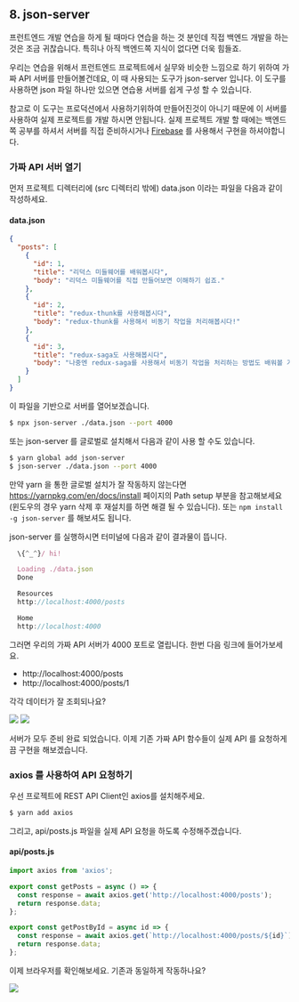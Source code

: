 ## 8. json-server

프런트엔드 개발 연습을 하게 될 때마다 연습을 하는 것 분인데 직접 백엔드 개발을 하는것은 조금 귀찮습니다. 특히나 아직 백엔드쪽 지식이 없다면 더욱 힘들죠.

우리는 연습을 위해서 프런트엔드 프로젝트에서 실무와 비슷한 느낌으로 하기 위하여 가짜 API 서버를 만들어볼건데요, 이 때 사용되는 도구가 json-server 입니다. 이 도구를 사용하면 json 파일 하나만 있으면 연습용 서버를 쉽게 구성 할 수 있습니다.

참고로 이 도구는 프로덕션에서 사용하기위하여 만들어진것이 아니기 때문에 이 서버를 사용하여 실제 프로젝트를 개발 하시면 안됩니다. 실제 프로젝트 개발 할 때에는 백엔드쪽 공부를 하셔서 서버를 직접 준비하시거나 [Firebase](http://firebase.google.com) 를 사용해서 구현을 하셔야합니다.

### 가짜 API 서버 열기

먼저 프로젝트 디렉터리에 (src 디렉터리 밖에) data.json 이라는 파일을 다음과 같이 작성하세요.

#### data.json

```json
{
  "posts": [
    {
      "id": 1,
      "title": "리덕스 미들웨어를 배워봅시다",
      "body": "리덕스 미들웨어를 직접 만들어보면 이해하기 쉽죠."
    },
    {
      "id": 2,
      "title": "redux-thunk를 사용해봅시다",
      "body": "redux-thunk를 사용해서 비동기 작업을 처리해봅시다!"
    },
    {
      "id": 3,
      "title": "redux-saga도 사용해봅시다",
      "body": "나중엔 redux-saga를 사용해서 비동기 작업을 처리하는 방법도 배워볼 거예요."
    }
  ]
}
```

이 파일을 기반으로 서버를 열어보겠습니다.

```bash
$ npx json-server ./data.json --port 4000
```

또는 json-server 를 글로벌로 설치해서 다음과 같이 사용 할 수도 있습니다.

```bash
$ yarn global add json-server
$ json-server ./data.json --port 4000
```

만약 yarn 을 통한 글로벌 설치가 잘 작동하지 않는다면 https://yarnpkg.com/en/docs/install 페이지의 Path setup 부분을 참고해보세요 (윈도우의 경우 yarn 삭제 후 재설치를 하면 해결 될 수 있습니다). 또는 `npm install -g json-server` 를 해보셔도 됩니다.


json-server 를 실행하시면 터미널에 다음과 같이 결과물이 뜹니다.

```javascript
  \{^_^}/ hi!

  Loading ./data.json
  Done

  Resources
  http://localhost:4000/posts

  Home
  http://localhost:4000
```

그러면 우리의 가짜 API 서버가 4000 포트로 열립니다. 한번 다음 링크에 들어가보세요.

- http://localhost:4000/posts
- http://localhost:4000/posts/1

각각 데이터가 잘 조회되나요?

![](https://i.imgur.com/oRpNjJ4.png)
![](https://i.imgur.com/NvlxE4U.png)

서버가 모두 준비 완료 되었습니다. 이제 기존 가짜 API 함수들이 실제 API 를 요청하게끔 구현을 해보겠습니다.

### axios 를 사용하여 API 요청하기

우선 프로젝트에 REST API Client인 axios를 설치해주세요.

```bash
$ yarn add axios
```

그리고, api/posts.js 파일을 실제 API 요청을 하도록 수정해주겠습니다.

#### api/posts.js
```javascript
import axios from 'axios';

export const getPosts = async () => {
  const response = await axios.get('http://localhost:4000/posts');
  return response.data;
};

export const getPostById = async id => {
  const response = await axios.get(`http://localhost:4000/posts/${id}`);
  return response.data;
};
```

이제 브라우저를 확인해보세요. 기존과 동일하게 작동하나요?

![](https://i.imgur.com/YqjJ0qW.gif)

